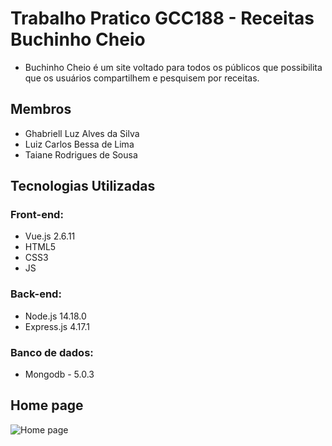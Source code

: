 # Trabalho Pratico GCC188 - Receitas Buchinho Cheio
* Buchinho Cheio é um site voltado para todos os públicos que possibilita que os usuários compartilhem e pesquisem por receitas.

## Membros

- Ghabriell Luz Alves da Silva
- Luiz Carlos Bessa de Lima
- Taiane Rodrigues de Sousa

## Tecnologias Utilizadas

### Front-end:

- Vue.js 2.6.11
- HTML5
- CSS3
- JS

### Back-end:

- Node.js 14.18.0
- Express.js 4.17.1

### Banco de dados:

- Mongodb - 5.0.3

## Home page
![Home page](https://user-images.githubusercontent.com/56057915/139553999-1277be93-7d2f-4c70-9d4c-41e269ab5c00.png)

